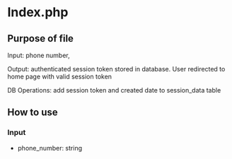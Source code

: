 # Index.php

## Purpose of file

Input: phone number, 

Output: authenticated session token stored in database. User redirected to home page with valid session token

DB Operations: add session token and created date to session_data table

## How to use

### Input

- phone_number: string

